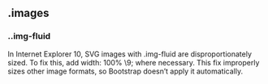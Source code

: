 ## .images
### ..img-fluid
In Internet Explorer 10, SVG images with .img-fluid are disproportionately sized. To fix this, add width: 100% \9; where necessary. This fix improperly sizes other image formats, so Bootstrap doesn’t apply it automatically.
